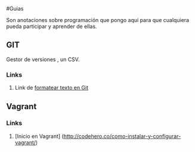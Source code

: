 #Guias

Son anotaciones sobre programación que pongo aquí para que cualquiera pueda
participar y aprender de ellas.


## GIT

Gestor de versiones , un CSV.

### Links

1. Link de [formatear texto en Git](https://help.github.com/articles/basic-writing-and-formatting-syntax/)


## Vagrant

### Links

1. [Inicio en Vagrant] (http://codehero.co/como-instalar-y-configurar-vagrant/)
